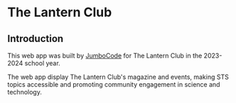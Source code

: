 # The Lantern Club

## Introduction

This web app was built by [JumboCode](https://jumbocode.org) for The Lantern Club in the 2023-2024 school year.

The web app display The Lantern Club's magazine and events, making STS topics accessible and promoting community engagement in science and technology.
